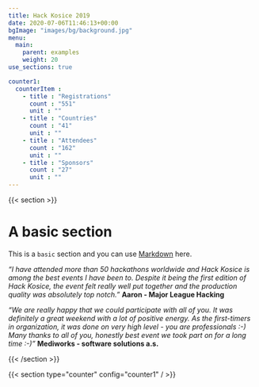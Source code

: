 ```yaml
---
title: Hack Kosice 2019
date: 2020-07-06T11:46:13+00:00
bgImage: "images/bg/background.jpg"
menu:
  main:
    parent: examples
    weight: 20
use_sections: true

counter1:
  counterItem :
    - title : "Registrations"
      count : "551"
      unit : ""
    - title : "Countries"
      count : "41"
      unit : ""
    - title : "Attendees"
      count : "162"
      unit : ""
    - title : "Sponsors"
      count : "27"
      unit : ""
---
```


{{< section >}}

# A basic section

This is a `basic` section and you can use [Markdown](https://www.markdownguide.org/basic-syntax/) here.

*“I have attended more than 50 hackathons worldwide and Hack Kosice is among the best events I have been to. Despite it being the first edition of Hack Kosice, the event felt really well put together and the production quality was absolutely top notch.”* **Aaron - Major League Hacking**

*“We are really happy that we could participate with all of you. It was definitely a great weekend with a lot of positive energy. As the first-timers in organization, it was done on very high level - you are professionals :-) Many thanks to all of you, honestly best event we took part on for a long time :-)”* **Mediworks - software solutions a.s.**

{{< /section >}}

{{< section type="counter" config="counter1" / >}}
